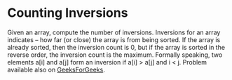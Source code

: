 # Counting Inversions

Given an array, compute the number of inversions. Inversions for an array indicates – how far (or close) the array is 
from being sorted. If the array is already sorted, then the inversion count is 0, but if the array is sorted in 
the reverse order, the inversion count is the maximum. Formally speaking, two elements a[i] and a[j] form an inversion 
if a[i] > a[j] and i < j. Problem available also on [GeeksForGeeks](https://www.geeksforgeeks.org/counting-inversions/).